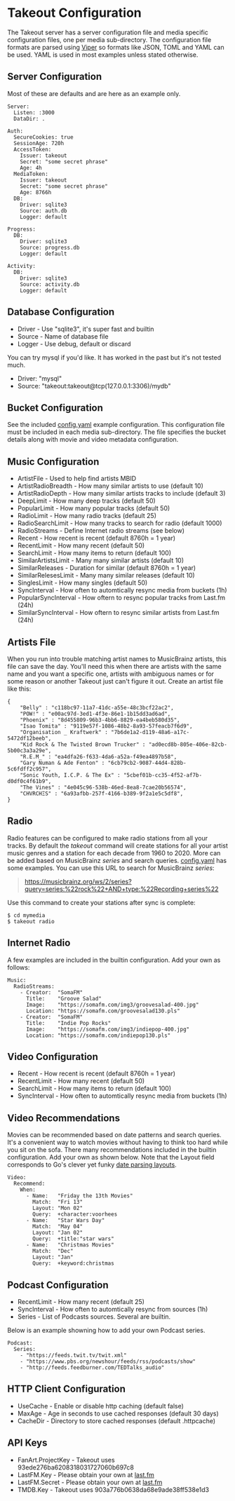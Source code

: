 # Takeout Configuration

The Takeout server has a server configuration file and media specific
configuration files, one per media sub-directory. The configuration file
formats are parsed using [Viper](https://github.com/spf13/viper) so formats
like JSON, TOML and YAML can be used. YAML is used in most examples unless
stated otherwise.

## Server Configuration

Most of these are defaults and are here as an example only.

```
Server:
  Listen: :3000
  DataDir: .

Auth:
  SecureCookies: true
  SessionAge: 720h
  AccessToken:
    Issuer: takeout
    Secret: "some secret phrase"
	Age: 4h
  MediaToken:
    Issuer: takeout
    Secret: "some secret phrase"
	Age: 8766h
  DB:
    Driver: sqlite3
    Source: auth.db
    Logger: default

Progress:
  DB:
    Driver: sqlite3
    Source: progress.db
    Logger: default

Activity:
  DB:
    Driver: sqlite3
    Source: activity.db
    Logger: default
```

## Database Configuration

* Driver - Use "sqlite3", it's super fast and builtin
* Source - Name of database file
* Logger - Use debug, default or discard

You can try mysql if you'd like. It has worked in the past but it's not tested
much.

* Driver: "mysql"
* Source: "takeout:takeout@tcp(127.0.0.1:3306)/mydb"

## Bucket Configuration

See the included [config.yaml](config.yaml) example configuration. This
configuration file must be included in each media sub-directory. The file
specifies the bucket details along with movie and video metadata configuration.

## Music Configuration

* ArtistFile - Used to help find artists MBID
* ArtistRadioBreadth - How many similar artists to use (default 10)
* ArtistRadioDepth - How many similar artists tracks to include (default 3)
* DeepLimit - How many deep tracks (default 50)
* PopularLimit - How many popular tracks (default 50)
* RadioLimit - How many radio tracks (default 25)
* RadioSearchLimit - How many tracks to search for radio (default 1000)
* RadioStreams - Define Internet radio streams (see below)
* Recent - How recent is recent (default 8760h = 1 year)
* RecentLimit - How many recent (default 50)
* SearchLimit - How many items to return (default 100)
* SimilarArtistsLimit - Many many similar artists (default 10)
* SimilarReleases - Duration for similar (default 8760h = 1 year)
* SimilarRelesesLimit - Many many similar releases (default 10)
* SinglesLimit - How many singles (default 50)
* SyncInterval - How often to automtically resync media from buckets (1h)
* PopularSyncInterval - How oftern to resync popular tracks from Last.fm (24h)
* SimilarSyncInterval - How oftern to resync similar artists from Last.fm (24h)

## Artists File

When you run into trouble matching artist names to MusicBrainz artists, this
file can save the day. You'll need this when there are artists with the same
name and you want a specific one, artists with ambiguous names or for some
reason or another Takeout just can't figure it out. Create an artist file like
this:

```
{
    "Belly" : "c118bc97-11a7-41dc-a55e-48c3bcf22ac2",
    "POW!" : "e00ac97d-3ed1-4f3e-86e1-1b15dd3ad6ad",
    "Phoenix" : "8d455809-96b3-4bb6-8829-ea4beb580d35",
    "Isao Tomita" : "9119e57f-1086-48b2-8a93-57feacb7f6d9",
    "Organisation _ Kraftwerk" : "7b6de1a2-d119-48a6-a17c-5472df12beeb",
    "Kid Rock & The Twisted Brown Trucker" : "ad0ecd8b-805e-406e-82cb-5b00c3a3a29e",
    "R.E.M_" : "ea4dfa26-f633-4da6-a52a-f49ea4897b58",
    "Gary Numan & Ade Fenton" : "6cb79cb2-9087-44d4-828b-5c6fdff2c957",
    "Sonic Youth, I.C.P. & The Ex" : "5cbef01b-cc35-4f52-af7b-d0df0c4f61b9",
    "The Vines" : "4e045c96-538b-46ed-8ea8-7cae20b56574",
    "CHVRCHΞS" : "6a93afbb-257f-4166-b389-9f2a1e5c5df8",
}
```

## Radio

Radio features can be configured to make radio stations from all your
tracks. By default the _takeout_ command will create stations for all your
artist music genres and a station for each decade from 1960 to 2020. More can
be added based on MusicBrainz _series_ and search queries. [config.yaml](config.yaml)
has some examples. You can use this URL to search for MusicBrainz _series_:

> https://musicbrainz.org/ws/2/series?query=series:%22rock%22+AND+type:%22Recording+series%22

Use this command to create your stations after sync is complete:

```console
$ cd mymedia
$ takeout radio
```

## Internet Radio

A few examples are included in the builtin configuration. Add your own as follows:

```
Music:
  RadioStreams:
    - Creator:  "SomaFM"
      Title:    "Groove Salad"
      Image:    "https://somafm.com/img3/groovesalad-400.jpg"
      Location: "https://somafm.com/groovesalad130.pls"
    - Creator:  "SomaFM"
      Title:    "Indie Pop Rocks"
      Image:    "https://somafm.com/img3/indiepop-400.jpg"
      Location: "https://somafm.com/indiepop130.pls"
```

## Video Configuration

* Recent - How recent is recent (default 8760h = 1 year)
* RecentLimit - How many recent (default 50)
* SearchLimit - How many items to return (default 100)
* SyncInterval - How often to automtically resync media from buckets (1h)

## Video Recommendations

Movies can be recommended based on date patterns and search queries. It's a
convenient way to watch movies without having to think too hard while you sit
on the sofa. There many recommendations included in the builtin
configuration. Add your own as shown below. Note that the Layout field
corresponds to Go's clever yet funky [date parsing layouts](https://pkg.go.dev/time#pkg-constants).

```
Video:
  Recommend:
    When:
      - Name:   "Friday the 13th Movies"
        Match:  "Fri 13"
        Layout: "Mon 02"
        Query:  +character:voorhees
      - Name:   "Star Wars Day"
        Match:  "May 04"
        Layout: "Jan 02"
        Query:  +title:"star wars"
      - Name:   "Christmas Movies"
        Match:  "Dec"
        Layout: "Jan"
        Query:  +keyword:christmas
```

## Podcast Configuration

* RecentLimit - How many recent (default 25)
* SyncInterval - How often to automtically resync from sources (1h)
* Series - List of Podcasts sources. Several are builtin.

Below is an example showning how to add your own Podcast series.

```
Podcast:
  Series:
    - "https://feeds.twit.tv/twit.xml"
    - "https://www.pbs.org/newshour/feeds/rss/podcasts/show"
    - "http://feeds.feedburner.com/TEDTalks_audio"
```

## HTTP Client Configuration

* UseCache - Enable or disable http caching (default false)
* MaxAge - Age in seconds to use cached responses (default 30 days)
* CacheDir - Directory to store cached responses (default .httpcache)

## API Keys

* FanArt.ProjectKey - Takeout uses 93ede276ba6208318031727060b697c8
* LastFM.Key - Please obtain your own at [last.fm](https://www.last.fm/api)
* LastFM.Secret - Please obtain your own at [last.fm](https://www.last.fm/api)
* TMDB.Key - Takeout uses 903a776b0638da68e9ade38ff538e1d3
